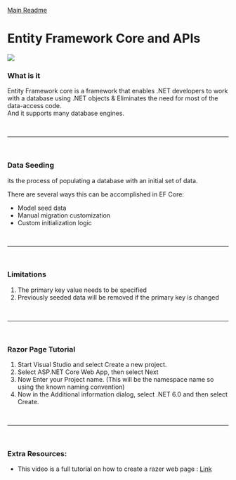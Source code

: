 [Main Readme](https://github.com/shadilios/reading-notes/blob/main/README.md)

# Entity Framework Core and APIs

![](http://social.technet.microsoft.com/wiki/cfs-file.ashx/__key/communityserver-wikis-components-files/00-00-00-00-05/2110.Capture10.PNG)


### What is it

Entity Framework core is a framework that enables .NET developers to work with a database using .NET objects & Eliminates the need for most of the data-access code.  
And it supports many database engines.

<br><hr><br>
### Data Seeding

its the process of populating a database with an initial set of data.

There are several ways this can be accomplished in EF Core:

* Model seed data
* Manual migration customization
* Custom initialization logic

<br><hr><br>
### Limitations

1. The primary key value needs to be specified
2. Previously seeded data will be removed if the primary key is changed

<br><hr><br>
### Razor Page Tutorial

1. Start Visual Studio and select Create a new project.
2. Select ASP.NET Core Web App, then select Next
3. Now Enter your Project name. (This will be the namespace name so using the known naming convention)
4. Now in the Additional information dialog, select .NET 6.0 and then select Create.

<br><hr><br>

### Extra Resources:

* This video is a full tutorial on how to create a razer web page : [Link](https://www.youtube.com/watch?v=68towqYcQlY)

